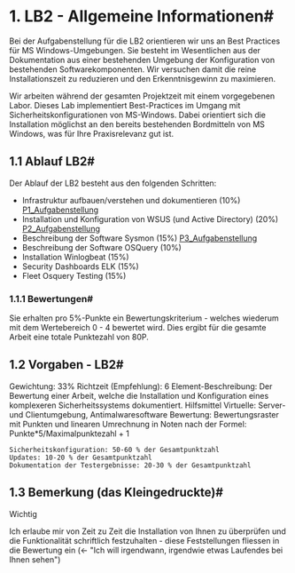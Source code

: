 # 1. LB2 - Allgemeine Informationen#

Bei der Aufgabenstellung für die LB2 orientieren wir uns an Best Practices für MS Windows-Umgebungen. Sie besteht im Wesentlichen aus der Dokumentation aus einer bestehenden Umgebung der Konfiguration von bestehenden Softwarekomponenten. Wir versuchen damit die reine Installationszeit zu reduzieren und den Erkenntnisgewinn zu maximieren.

Wir arbeiten während der gesamten Projektzeit mit einem vorgegebenen Labor. Dieses Lab implementiert Best-Practices im Umgang mit Sicherheitskonfigurationen von MS-Windows. Dabei orientiert sich die Installation möglichst an den bereits bestehenden Bordmitteln von MS Windows, was für Ihre Praxisrelevanz gut ist.

## 1.1 Ablauf LB2#

Der Ablauf der LB2 besteht aus den folgenden Schritten:

 - Infrastruktur aufbauen/verstehen und dokumentieren (10%) [P1_Aufgabenstellung](aufgaben/Infrastruktur_P1.md)
 - Installation und Konfiguration von WSUS (und Active Directory) (20%) [P2_Aufgabenstellung](aufgaben/WSUS_P2.md)
 - Beschreibung der Software Sysmon (15%) [P3_Aufgabenstellung](aufgaben/Sysmon_P3.md)
 - Beschreibung der Software OSQuery (10%)
 - Installation Winlogbeat (15%)
 - Security Dashboards ELK (15%)
 - Fleet Osquery Testing (15%)

### 1.1.1 Bewertungen#

Sie erhalten pro 5%-Punkte ein Bewertungskriterium - welches wiederum mit dem Wertebereich 0 - 4 bewertet wird. Dies ergibt für die gesamte Arbeit eine totale Punktezahl von 80P.
## 1.2 Vorgaben - LB2#

Gewichtung:
33%
Richtzeit (Empfehlung):
6
Element-Beschreibung:
Der Bewertung einer Arbeit, welche die Installation und Konfiguration eines komplexeren Sicherheitssystems dokumentiert.
Hilfsmittel Virtuelle:
Server- und Clientumgebung, Antimalwaresoftware
Bewertung:
Bewertungsraster mit Punkten und linearen Umrechnung in Noten nach der Formel: Punkte*5/Maximalpunktezahl + 1

    Sicherheitskonfiguration: 50-60 % der Gesamtpunktzahl
    Updates: 10-20 % der Gesamtpunktzahl
    Dokumentation der Testergebnisse: 20-30 % der Gesamtpunktzahl

## 1.3 Bemerkung (das Kleingedruckte)#

Wichtig

Ich erlaube mir von Zeit zu Zeit die Installation von Ihnen zu überprüfen und die Funktionalität schriftlich festzuhalten - diese Feststellungen fliessen in die Bewertung ein (<- "Ich will irgendwann, irgendwie etwas Laufendes bei Ihnen sehen")






